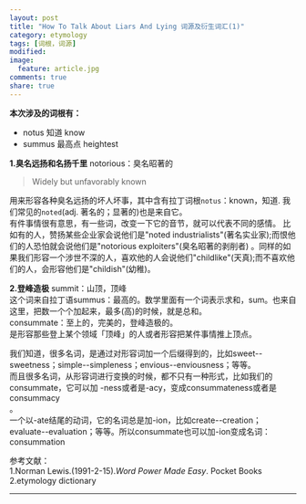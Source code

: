 ```yaml
---
layout: post
title: "How To Talk About Liars And Lying 词源及衍生词汇(1)"
category: etymology
tags: [词根，词源]
modified:
image:
  feature: article.jpg
comments: true
share: true
---
```

**本次涉及的词根有：** 

- notus              知道 know        
- summus             最高点 heightest  


**1.臭名远扬和名扬千里** 
notorious：臭名昭著的  
>Widely but unfavorably known

用来形容各种臭名远扬的坏人坏事，其中含有拉丁词根`notus`：known，知道.
我们常见的`noted`(adj. 著名的；显著的)也是来自它。  
有件事情很有意思，有一些词，改变一下它的音节，就可以代表不同的感情。
比如有的人，赞扬某些企业家会说他们是"noted industrialists"(著名实业家);而恨他们的人恐怕就会说他们是"notorious exploiters"(臭名昭著的剥削者)
。同样的如果我们形容一个涉世不深的人，喜欢他的人会说他们"childlike"(天真);而不喜欢他们的人，会形容他们是"childish"(幼稚)。  

**2.登峰造极**
summit：山顶，顶峰  
这个词来自拉丁语summus：最高的。数学里面有一个词表示求和，sum。也来自这里，把数一个个加起来，最多(高)的时候，就是总和。  
consummate：至上的，完美的，登峰造极的。  
是形容那些登上某个领域「顶峰」的人或者形容把某件事情推上顶点。  

我们知道，很多名词，是通过对形容词加一个后缀得到的，比如sweet--sweetness；simple--simpleness；envious--enviousness；等等。    
而且很多名词，从形容词进行变换的时候，都不只有一种形式，比如我们的consummate，它可以加 -ness或者是-acy，变成consummateness或者是consummacy  
。    
一个以-ate结尾的动词，它的名词总是加-ion，比如create--creation；evaluate--evaluation；等等。所以consummate也可以加-ion变成名词：consummation

参考文献：  
1.Norman Lewis.(1991-2-15).*Word Power Made Easy*. Pocket Books  
2.etymology dictionary

********************************************
